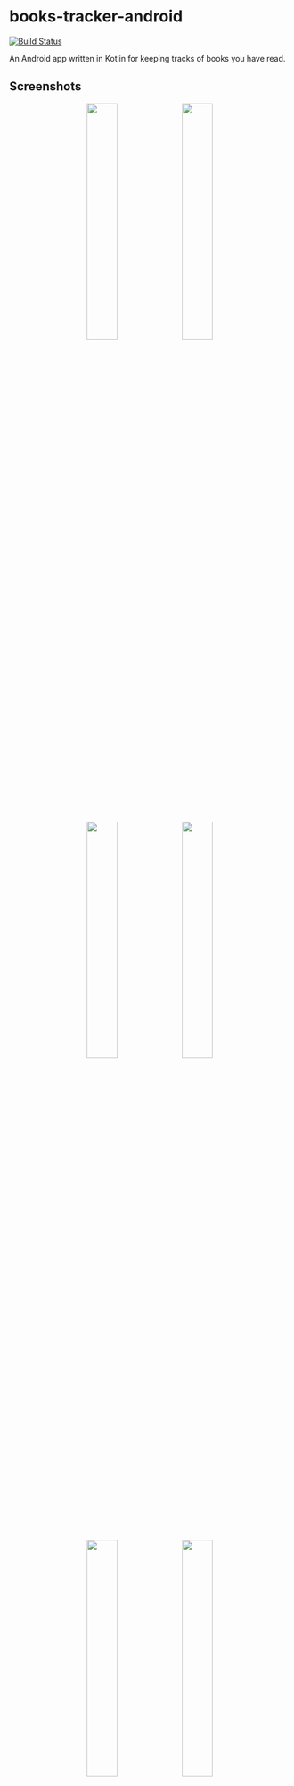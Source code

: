 # books-tracker-android  

[![Build Status](https://git-drone.mateusz.ovh/api/badges/mateusz-bak/books-tracker-android/status.svg)](https://git-drone.mateusz.ovh/mateusz-bak/books-tracker-android)

An Android app written in Kotlin for keeping tracks of books you have read.

## Screenshots
<p align='center'>
  <img src='https://raw.githubusercontent.com/mateusz-bak/books-tracker-android/master/doc/images/screenshot-add-book.png' width='33%'/>
  <img src='https://raw.githubusercontent.com/mateusz-bak/books-tracker-android/master/doc/images/screenshot-edit-book.png' width='33%'/>
  <img src='https://raw.githubusercontent.com/mateusz-bak/books-tracker-android/master/doc/images/screenshot-display-book.png' width='33%'/>
  
  <img src='https://raw.githubusercontent.com/mateusz-bak/books-tracker-android/master/doc/images/screenshot-finished.png' width='33%'/>
  <img src='https://raw.githubusercontent.com/mateusz-bak/books-tracker-android/master/doc/images/screenshot-in-progress.png' width='33%'/>  
  <img src='https://raw.githubusercontent.com/mateusz-bak/books-tracker-android/master/doc/images/screenshot-to-read.png' width='33%'/>
  
  <img src='https://raw.githubusercontent.com/mateusz-bak/books-tracker-android/master/doc/images/screenshot-search-books.png' width='33%'/>
  <img src='https://raw.githubusercontent.com/mateusz-bak/books-tracker-android/master/doc/images/screenshot-sort-books.png' width='33%'/>
  <img src='https://raw.githubusercontent.com/mateusz-bak/books-tracker-android/master/doc/images/screenshot-sorted-books.png' width='33%'/>
</p>

## Attributions  
Launcher icon made by [smalllikeart](https://www.flaticon.com/authors/smalllikeart "smalllikeart") from [www.flaticon.com](https://www.flaticon.com/ "Flaticon")
